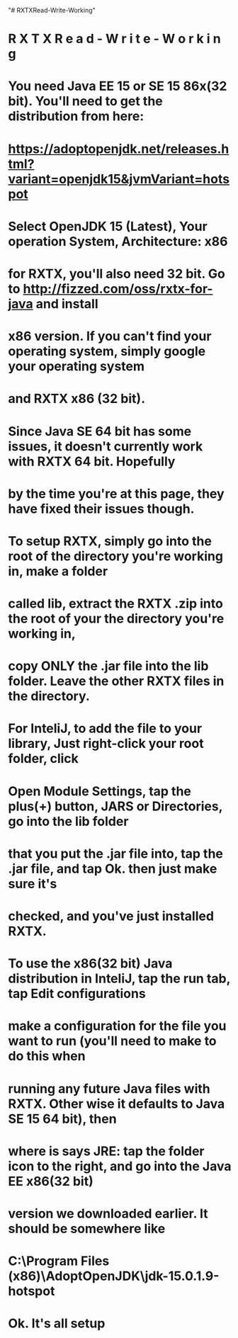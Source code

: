 "# RXTXRead-Write-Working" 
#   R X T X R e a d - W r i t e - W o r k i n g 
# You need Java EE 15 or SE 15 86x(32 bit). You'll need to get the distribution from here:
# https://adoptopenjdk.net/releases.html?variant=openjdk15&jvmVariant=hotspot
# Select OpenJDK 15 (Latest), Your operation System, Architecture: x86
# for RXTX, you'll also need 32 bit. Go to http://fizzed.com/oss/rxtx-for-java and install
# x86 version. If you can't find your operating system, simply google your operating system
# and RXTX x86 (32 bit).
# Since Java SE 64 bit has some issues, it doesn't currently work with RXTX 64 bit. Hopefully
# by the time you're at this page, they have fixed their issues though.
#
#
# To setup RXTX, simply go into the root of the directory you're working in, make a folder
# called lib, extract the RXTX .zip into the root of your the directory you're working in,
# copy ONLY the .jar file into the lib folder. Leave the other RXTX files in the directory.
#
#
# For InteliJ, to add the file to your library, Just right-click your root folder, click
# Open Module Settings, tap the plus(+) button, JARS or Directories, go into the lib folder
# that you put the .jar file into, tap the .jar file, and tap Ok. then just make sure it's
# checked, and you've just installed RXTX.
#
#
# To use the x86(32 bit) Java distribution in InteliJ, tap the run tab, tap Edit configurations
# make a configuration for the file you want to run (you'll need to make to do this when
# running any future Java files with RXTX. Other wise it defaults to Java SE 15 64 bit), then
# where is says JRE: tap the folder icon to the right, and go into the Java EE x86(32 bit)
# version we downloaded earlier. It should be somewhere like
# C:\Program Files (x86)\AdoptOpenJDK\jdk-15.0.1.9-hotspot
#
#
# Ok. It's all setup